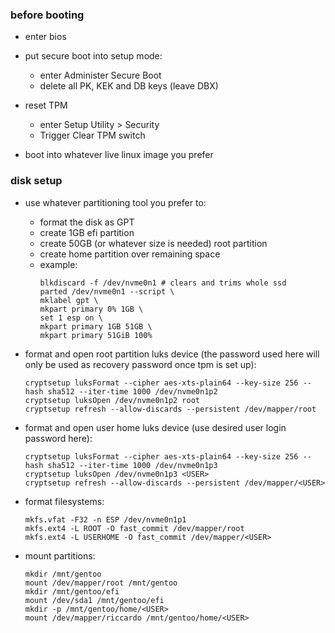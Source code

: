 ### before booting

- enter bios
- put secure boot into setup mode:
  - enter Administer Secure Boot
  - delete all PK, KEK and DB keys (leave DBX)
- reset TPM
  - enter Setup Utility > Security
  - Trigger Clear TPM switch

- boot into whatever live linux image you prefer

### disk setup

- use whatever partitioning tool you prefer to:
  - format the disk as GPT
  - create 1GB efi partition
  - create 50GB (or whatever size is needed) root partition
  - create home partition over remaining space
  - example:
    ```
    blkdiscard -f /dev/nvme0n1 # clears and trims whole ssd
    parted /dev/nvme0n1 --script \
    mklabel gpt \
    mkpart primary 0% 1GB \
    set 1 esp on \
    mkpart primary 1GB 51GB \
    mkpart primary 51GiB 100%
    ```

- format and open root partition luks device (the password used here will only be used as recovery password once tpm is set up):
  ```
  cryptsetup luksFormat --cipher aes-xts-plain64 --key-size 256 --hash sha512 --iter-time 1000 /dev/nvme0n1p2
  cryptsetup luksOpen /dev/nvme0n1p2 root
  cryptsetup refresh --allow-discards --persistent /dev/mapper/root
  ```

- format and open user home luks device (use desired user login password here):
  ```
  cryptsetup luksFormat --cipher aes-xts-plain64 --key-size 256 --hash sha512 --iter-time 1000 /dev/nvme0n1p3
  cryptsetup luksOpen /dev/nvme0n1p3 <USER>
  cryptsetup refresh --allow-discards --persistent /dev/mapper/<USER>
  ```

- format filesystems:
  ```
  mkfs.vfat -F32 -n ESP /dev/nvme0n1p1
  mkfs.ext4 -L ROOT -O fast_commit /dev/mapper/root
  mkfs.ext4 -L USERHOME -O fast_commit /dev/mapper/<USER>
  ```

- mount partitions:
  ```
  mkdir /mnt/gentoo
  mount /dev/mapper/root /mnt/gentoo
  mkdir /mnt/gentoo/efi
  mount /dev/sda1 /mnt/gentoo/efi
  mkdir -p /mnt/gentoo/home/<USER>
  mount /dev/mapper/riccardo /mnt/gentoo/home/<USER>
  ```
